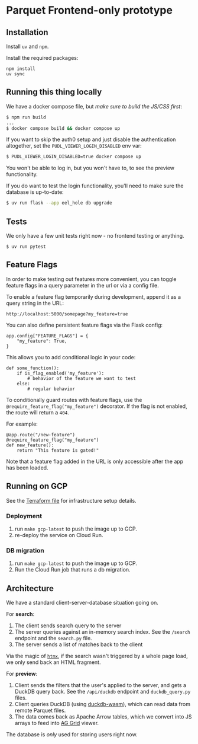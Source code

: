 # Parquet Frontend-only prototype

## Installation

Install `uv` and `npm`.

Install the required packages:

```
npm install
uv sync
```

## Running this thing locally

We have a docker compose file, but *make sure to build the JS/CSS first*:

```bash
$ npm run build
...
$ docker compose build && docker compose up
```

If you want to skip the auth0 setup and just disable the authentication altogether, set the `PUDL_VIEWER_LOGIN_DISABLED` env var:

```bash
$ PUDL_VIEWER_LOGIN_DISABLED=true docker compose up
```

You won't be able to log in, but you won't have to, to see the preview functionality.

If you do want to test the login functionality, you'll need to make sure the database is up-to-date:

```bash
$ uv run flask --app eel_hole db upgrade
```

## Tests

We only have a few unit tests right now - no frontend testing or anything.

```
$ uv run pytest
```

## Feature Flags
In order to make testing out features more convenient, you can toggle feature flags in a query parameter in the url or via a config file.

To enable a feature flag temporarily during development, append it as a query string in the URL:
```
http://localhost:5000/somepage?my_feature=true
```
You can also define persistent feature flags via the Flask config:
```
app.config["FEATURE_FLAGS"] = {
    "my_feature": True,
}
```
This allows you to add conditional logic in your code:
```
def some_function():
    if is_flag_enabled('my_feature'):
        # behavior of the feature we want to test
    else:
        # regular behavior
```

To conditionally guard routes with feature flags, use the `@require_feature_flag("my_feature")` decorator. If the flag is not enabled, the route will return a `404`.

For example:
```
@app.route("/new-feature")
@require_feature_flag("my_feature")
def new_feature():
    return "This feature is gated!"
```

Note that a feature flag added in the URL is only accessible after the app has been loaded.

## Running on GCP

See the [Terraform file](https://github.com/catalyst-cooperative/pudl/blob/main/terraform/pudl-viewer.tf) for infrastructure setup details.

### Deployment
1. run `make gcp-latest` to push the image up to GCP.
2. re-deploy the service on Cloud Run.

### DB migration
1. run `make gcp-latest` to push the image up to GCP.
2. Run the Cloud Run job that runs a db migration.


## Architecture

We have a standard client-server-database situation going on.

For **search**:

1. The client sends search query to the server
2. The server queries against an in-memory search index. See the `/search` endpoint and the `search.py` file.
3. The server sends a list of matches back to the client

Via the magic of [`htmx`](https://www.htmx.org), if the search wasn't triggered by a whole page load, we only send back an HTML fragment.


For **preview**:

1. Client sends the filters that the user's applied to the server, and gets a DuckDB query back. See the `/api/duckdb` endpoint and `duckdb_query.py` files.
2. Client queries DuckDB (using [duckdb-wasm](https://duckdb.org/docs/api/wasm/overview.html)), which can read data from remote Parquet files.
3. The data comes back as Apache Arrow tables, which we convert into JS arrays to feed into [AG Grid](https://www.ag-grid.com/) viewer.

The database is *only* used for storing users right now.
